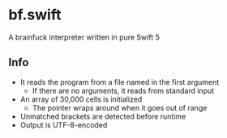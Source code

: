 # bf.swift

A brainfuck interpreter written in pure Swift 5

## Info

- It reads the program from a file named in the first argument
	- If there are no arguments, it reads from standard input
- An array of 30,000 cells is initialized
	- The pointer wraps around when it goes out of range
- Unmatched brackets are detected before runtime
- Output is UTF-8-encoded
